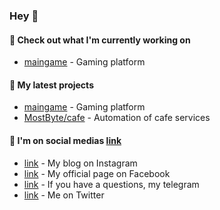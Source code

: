 ### Hey 👋

#### 👷 Check out what I'm currently working on
- [maingame](https://github.com/Dorsone/maingame) - Gaming platform

#### 🌱 My latest projects
- [maingame](https://github.com/Dorsone/maingame) - Gaming platform
- [MostByte/cafe](https://github.com/mostbyte/cafe) - Automation of cafe services

#### 📜 I'm on social medias  [link](https://linktr.ee/dustmurodov)
- [link](https://www.instagram.com/_dorsone/) - My blog on Instagram
- [link](https://www.facebook.com/dorsonee) - My official page on Facebook
- [link](https://t.me/dorsonee) -  If you have a questions, my telegram
- [link](https://twitter.com/dorsonee) - Me on Twitter
